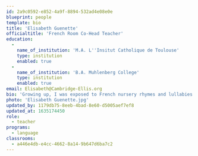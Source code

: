 ```yaml
---
id: 2a9c0592-e852-4a9f-8894-532ad4e08e0e
blueprint: people
template: bio
title: 'Elisabeth Guenette'
officialtitle: 'French Room Co-Head Teacher'
education:
  -
    name_of_institution: 'M.A. L''Insitut Catholique de Toulouse'
    type: institution
    enabled: true
  -
    name_of_institution: 'B.A. Muhlenberg College'
    type: institution
    enabled: true
email: Elisabeth@Cambridge-Ellis.org
bio: 'Growing up, I was exposed to French nursery rhymes and lullabies from my father, who passed them down from my French Canadian grandparents. This exposure from such a young age contributed to my love and proficiency for the French language. After graduating from college, I moved to Toulouse, France, where I taught English in French primary schools. The following year, I worked as a teacher in a 4th grade classroom while completing the 2nd year of my master’s degree and thesis. Newly relocated back to the US, I am very excited to pass on my love for the French language to a new generation of learners as part of the Cambridge-Ellis community. In my free time, I enjoy traveling, dancing and teaching dance, studying photography, hiking, and exploring outside!'
photo: 'Elisabeth Guenette.jpg'
updated_by: 1179db75-8eeb-4bad-8e60-d5005aef7ef8
updated_at: 1635174450
role:
  - teacher
programs:
  - language
classrooms:
  - a446e4db-e4cc-4662-8a14-9b647d6ba7c2
---
```

